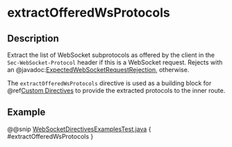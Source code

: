 # extractOfferedWsProtocols

## Description

Extract the list of WebSocket subprotocols as offered by the client in the `Sec-WebSocket-Protocol` header if this is a WebSocket request. Rejects with an @javadoc:[ExpectedWebSocketRequestRejection](akka.http.javadsl.server.ExpectedWebSocketRequestRejection), otherwise.

The `extractOfferedWsProtocols` directive is used as a building block for @ref[Custom Directives](../custom-directives.md) to provide the extracted protocols to the inner route.

## Example

@@snip [WebSocketDirectivesExamplesTest.java](../../../../../../../test/java/docs/http/javadsl/server/directives/WebSocketDirectivesExamplesTest.java) { #extractOfferedWsProtocols }
